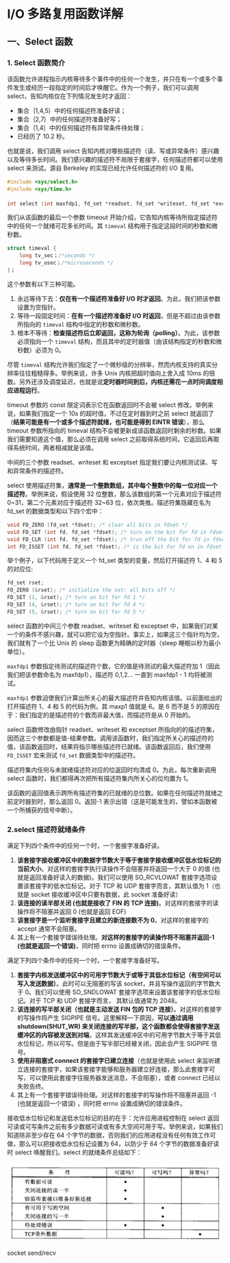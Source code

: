 # I/O 多路复用函数详解

## 一、Select 函数

### 1. Select 函数简介

该函数允许进程指示内核等待多个事件中的任何一个发生，并只在有一个或多个事件发生或经历一段指定的时间后才唤醒它。作为一个例子，我们可以调用 select，告知内核仅在下列情况发生时才返回：

- 集合｛1,4,5｝中的任何描述符准备好读；
- 集合｛2,7｝中的任何描述符准备好写；
- 集合｛1,4｝中的任何描述符有异常条件待处理；
- 已经历了 10.2 秒。

也就是说，我们调用 select 告知内核对哪些描述符（读、写或异常条件）感兴趣以及等待多长时间。我们感兴趣的描述符不局限于套接字，任何描述符都可以使用 select 来测试。源自 Berkeley 的实现已经允许任何描述符的 I/O 复用。

```c
#include <sys/select.h>
#include <sys/time.h>

int select (int maxfdp1, fd_set *readset, fd_set *writeset, fd_set *exceptset, const struct timeval *timeout);
```

我们从该函数的最后一个参数 timeout 开始介绍，它告知内核等待所指定描述符中的任何一个就绪可花多长时间。其 `timeval` 结构用于指定这段时间的秒数和微秒数。

```c
struct timeval {
    long tv_sec；/*seconds */
    long tv_usec；/*microseconds */
}；
```

这个参数有以下三种可能。

1. 永远等待下去：**仅在有一个描述符准备好 I/O 时才返回**。为此，我们把该参数设置为空指针。
2. 等待一段固定时间：**在有一个描述符准备好 I/O 时返回**，但是不超过由该参数所指向的 `timeval` 结构中指定的秒数和微秒数。
3. 根本不等待：**检查描述符后立即返回，这称为轮询（polling）**。为此，该参数必须指向一个 `timeval` 结构，而且其中的定时器值（由该结构指定的秒数和微秒数）必须为 0。

尽管 `timeval` 结构允许我们指定了一个微秒级的分辨率，然而内核支持的真实分辨率往往粗糙得多。举例来说，许多 Unix 内核把超时值向上舍入成 10ms 的倍数。另外还涉及调度延迟，也就是说**定时器时间到后，内核还需花一点时间调度相应进程运行**。

timeout 参数的 const 限定词表示它在函数返回时不会被 select 修改。举例来说，如果我们指定一个 10s 的超时值，不过在定时器到时之前 select 就返回了（**结果可能是有一个或多个描述符就绪，也可能是得到 EINTR 错误**），那么 timeout 参数所指向的 timeval 结构不会被更新成该函数返回时剩余的秒数。如果我们需要知道这个值，那么必须在调用 select 之前取得系统时间，它返回后再取得系统时间，两者相减就是该值。

中间的三个参数 readset、writeset 和 exceptset 指定我们要让内核测试读、写和异常条件的描述符。

select 使用描述符集，**通常是一个整数数组，其中每个整数中的每一位对应一个描述符**。举例来说，假设使用 32 位整数，那么该数组的第一个元素对应于描述符 0~31，第二个元素对应于描述符 32~63 位，依次类推。描述符集隐藏在名为 fd_set 的数据类型和以下四个宏中：

```c
void FD_ZERO (fd_set *fdset); /* clear all bits in fdset */
void FD_SET (int fd, fd_set *fdset); /* turn on the bit for fd in fdset */
void FD_CLR (int fd, fd_set *fdset); /* trun off the bit for fd in fdset*/
int FD_ISSET (int fd, fd_set *fdset); /* is the bit for fd on in fdset ?*/
```

举个例子，以下代码用于定义一个 fd_set 类型的变量，然后打开描述符 1、4 和 5 的对应位:

```c
fd_set rset;
FD_ZERO (&rset); /* initialize the set: all bits off */
FD_SET (1, &rset); /* turn on bit for fd 1 */
FD_SET (4, &rset); /* turn on bit for fd 4 */
FD_SET (5, &rset); /* turn on bit for fd 5 */
```

select 函数的中间三个参数 readset、writeset 和 exceptset 中，如果我们对某一个的条件不感兴趣，就可以把它设为空指针。事实上，如果这三个指针均为空，我们就有了一个比 Unix 的 sleep 函数更为精确的定时器（sleep 睡眠以秒为最小单位）。

`maxfdp1` 参数指定待测试的描述符个数，它的值是待测试的最大描述符加 1（因此我们把该参数命名为 maxfdp1），描述符 0,1,2… 一直到 maxfdp1 - 1 均将被测试。

`maxfdp1` 参数迫使我们计算出所关心的最大描述符并告知内核该值。以前面给出的打开描述符 1、4 和 5 的代码为例，其 maxp1 值就是 6。是 6 而不是 5 的原因在于：我们指定的是描述符的个数而非最大值，而描述符是从 0 开始的。

select 函数修改由指针 readset、writeset 和 exceptset 所指向的的描述符集，因而这三个参数都是值-结果参数。调用该函数时，我们指定所关心的描述符的值，该函数返回时，结果将指示哪些描述符已就绪。该函数返回后，我们使用 `FD_ISSET` 宏来测试 `fd_set` 数据类型中的描述符。

描述符集内任何与未就绪描述符对应的位返回时均清成 0。为此，每次重新调用 select 函数时，我们都得再次把所有描述符集内所关心的位均置为 1。

该函数的返回值表示跨所有描述符集的已就绪的总位数。如果在任何描述符就绪之前定时器到时，那么返回 0。返回-1 表示出错（这是可能发生的，譬如本函数被一个所捕获的信号中断）。

### 2.select 描述符就绪条件

满足下列四个条件中的任何一个时，一个套接字准备好读。

1. **该套接字接收缓冲区中的数据字节数大于等于套接字接收缓冲区低水位标记的当前大小**。对这样的套接字执行读操作不会阻塞并将返回一个大于 0 的值 (也就是返回准备好读入的数据)。我们可以使用 SO_RCVLOWAT 套接字选项设置该套接字的低水位标记。对于 TCP 和 UDP 套接字而言，其默认值为 1（也就是 socket 接收缓冲区中只要有数据，此 socket 准备好读）
2. **该连接的读半部关闭 (也就是接收了 FIN 的 TCP 连接)**。对这样的套接字的读操作将不阻塞并返回 0 (也就是返回 EOF)
3. **该套接字是一个监听套接字且建立的新连接数不为 0**。对这样的套接字的 accept 通常不会阻塞。
4. 其上有一个套接字错误待处理。**对这样的套接字的读操作将不阻塞并返回-1 (也就是返回一个错误)**，同时把 errno 设置成确切的错误条件。

满足下列四个条件中的任何一个时，一个套接字准备好写。

1. **套接字内核发送缓冲区中的可用字节数大于或等于其低水位标记（有空间可以写入发送数据）**。此时可以无阻塞的写该 socket，并且写操作返回的字节数大于 0。我们可以使用 SO_SNDLOWAT 套接字选项来设置该套接字的低水位标记。对于 TCP 和 UDP 套接字而言， 其默认值通常为 2048。
2. **该连接的写半部关闭（也就是主动发送 FIN 包的 TCP 连接）**。对这样的套接字的写操作将产生 SIGPIPE 信号。这里解释一下原因，**可以通过调用 shutdown(SHUT_WR) 来关闭连接的写半部，这个函数都会使得套接字发送缓冲区的内容被发送到对端**，这样其发送缓冲区中的可用字节数大于等于其低水位标记，所以可写。但是由于写半部已经被关闭，因此会产生 SIGPIPE 信号。
3. **使用非阻塞式 connect 的套接字已建立连接**（也就是使用此 select 来监听建立连接的套接字，如果该套接字能够和服务器建立好连接，那么此套接字可写，可以使用此套接字往服务器发送消息，不会阻塞），或者 connect 已经以失败告终。
4. 其上有一个套接字错误待处理。对这样的套接字的写操作将不阻塞并返回 -1 (也就是返回一个错误) ，同时把 errno 设置成确切的错误条件。

接收低水位标记和发送低水位标记的目的在于：允许应用进程控制在 select 返回可读或可写条件之前有多少数据可读或有多大空间可用于写。举例来说，如果我们知道除非至少存在 64 个字节的数据，否则我们的应用进程没有任何有效工作可做，那么可以把接收低水位标记设置为 64，以防少于 64 个字节的数据准备好读时 select 唤醒我们。select 的就绪条件总结如下：

<div align="center">
    <img src="1_Select_Epoll_Poll_函数详解_static/1.png" width="500"/>
</div>

socket send/recv